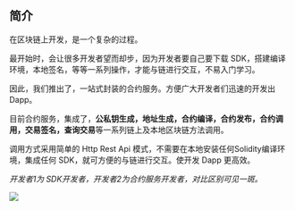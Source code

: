## 简介

在区块链上开发，是一个复杂的过程。

最开始时，会让很多开发者望而却步，因为开发者要自己要下载 SDK，搭建编译环境，本地签名，等等一系列操作，才能与链进行交互，不易入门学习。

因此，我们推出了，一站式封装的合约服务。方便广大开发者们迅速的开发出Dapp。

目前合约服务，集成了，**公私钥生成，地址生成，合约编译，合约发布，合约调用，交易签名，查询交易**等一系列链上及本地区块链方法调用。

调用方式采用简单的 Http Rest Api 模式，不需要在本地安装任何Solidity编译环境，集成任何 SDK，就可方便的与链进行交互。使开发 Dapp 更高效。



*开发者1为 SDK开发者，开发者2为合约服务开发者，对比区别可见一斑。*



![](https://thinkium-wiki.s3.ap-northeast-1.amazonaws.com/contract/contract-service-structure.png)

